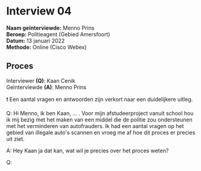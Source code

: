 # Interview 04

**Naam geïnterviewde:** Menno Prins\
**Beroep:**  Politieagent (Gebied Amersfoort)\
**Datum:** 13 januari 2022\
**Methode:** Online (Cisco Webex)

## Proces

Interviewer **(Q)**: Kaan Cenik \
Geïnterviewde **(A)**: Menno Prins

❗ Een aantal vragen en antwoorden zijn verkort naar een duidelijkere uitleg.

Q: Hi Menno, ik ben Kaan, ... . Voor mijn afstudeerproject vanuit school hou ik mij bezig met het maken van een middel die de politie zou ondersteunen met het verminderen van autofrauders. Ik had een aantal vragen op het gebied van illegale auto's scannen en vroeg me af hoe dit proces er precies uit ziet.

A: Hey Kaan ja dat kan, wat wil je precies over het proces weten?

Q:
